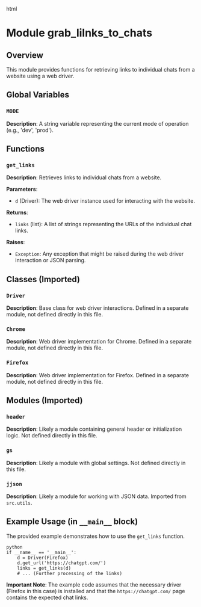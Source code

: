 html
<h1>Module grab_lilnks_to_chats</h1>

<h2>Overview</h2>
<p>This module provides functions for retrieving links to individual chats from a website using a web driver.</p>

<h2>Global Variables</h2>

<h3><code>MODE</code></h3>

<p><strong>Description</strong>: A string variable representing the current mode of operation (e.g., 'dev', 'prod').</p>


<h2>Functions</h2>

<h3><code>get_links</code></h3>

<p><strong>Description</strong>: Retrieves links to individual chats from a website.</p>

<p><strong>Parameters</strong>:</p>
<ul>
  <li><code>d</code> (Driver): The web driver instance used for interacting with the website.</li>
</ul>

<p><strong>Returns</strong>:</p>
<ul>
  <li><code>links</code> (list): A list of strings representing the URLs of the individual chat links.</li>
</ul>

<p><strong>Raises</strong>:</p>
<ul>
  <li><code>Exception</code>:  Any exception that might be raised during the web driver interaction or JSON parsing.</li>
</ul>


<h2>Classes (Imported)</h2>


<h3><code>Driver</code></h3>
<p><strong>Description</strong>: Base class for web driver interactions.  Defined in a separate module, not defined directly in this file.</p>


<h3><code>Chrome</code></h3>
<p><strong>Description</strong>: Web driver implementation for Chrome. Defined in a separate module, not defined directly in this file.</p>


<h3><code>Firefox</code></h3>
<p><strong>Description</strong>: Web driver implementation for Firefox. Defined in a separate module, not defined directly in this file.</p>

<h2>Modules (Imported)</h2>


<h3><code>header</code></h3>
<p><strong>Description</strong>:  Likely a module containing general header or initialization logic. Not defined directly in this file.</p>


<h3><code>gs</code></h3>
<p><strong>Description</strong>:  Likely a module with global settings. Not defined directly in this file.</p>


<h3><code>jjson</code></h3>
<p><strong>Description</strong>: Likely a module for working with JSON data. Imported from <code>src.utils</code>.</p>


<h2>Example Usage (in <code>__main__</code> block)</h2>

<p>The provided example demonstrates how to use the <code>get_links</code> function.</p>

<pre><code>python
if __name__ == '__main__':
    d = Driver(Firefox)
    d.get_url('https://chatgpt.com/')
    links = get_links(d)
    # ... (Further processing of the links)
</code></pre>

<p><strong>Important Note</strong>: The example code assumes that the necessary driver (Firefox in this case) is installed and that the <code>https://chatgpt.com/</code> page contains the expected chat links.</p>